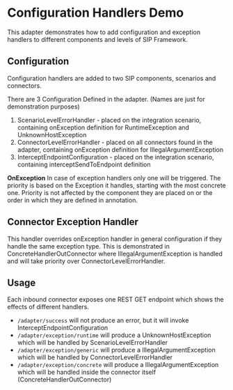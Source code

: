 # Configuration Handlers Demo

This adapter demonstrates how to add configuration and exception handlers 
to different components and levels of SIP Framework.

## Configuration

Configuration handlers are added to two SIP components, scenarios and connectors.

There are 3 Configuration Defined in the adapter.
(Names are just for demonstration purposes)

1. ScenarioLevelErrorHandler - placed on the integration scenario, 
containing onException definition for RuntimeException and UnknownHostException
2. ConnectorLevelErrorHandler - placed on all connectors found in the adapter, 
containing onException definition for IllegalArgumentException
3. InterceptEndpointConfiguration - placed on the integration scenario, 
containing interceptSendToEndpoint definition

**OnException**
In case of exception handlers only one will be triggered. The priority is based on the Exception it handles,
starting with the most concrete one. 
Priority is not affected by the component they are placed on or the order in which they are defined in annotation.

## Connector Exception Handler

This handler overrides onException handler in general configuration if they handle the same exception type.
This is demonstrated in ConcreteHandlerOutConnector where IllegalArgumentException is handled 
and will take priority over ConnectorLevelErrorHandler.

## Usage

Each inbound connector exposes one REST GET endpoint which shows the effects of different handlers.

- `/adapter/success` will not produce an error, but it will invoke InterceptEndpointConfiguration
- `/adapter/exception/runtime` will produce a UnknownHostException which will be handled by ScenarioLevelErrorHandler
- `/adapter/exception/generic` will produce a IllegalArgumentException which will be handled by ConnectorLevelErrorHandler
- `/adapter/exception/concrete` will produce a IllegalArgumentException which will be handled inside the connector itself 
(ConcreteHandlerOutConnector)

